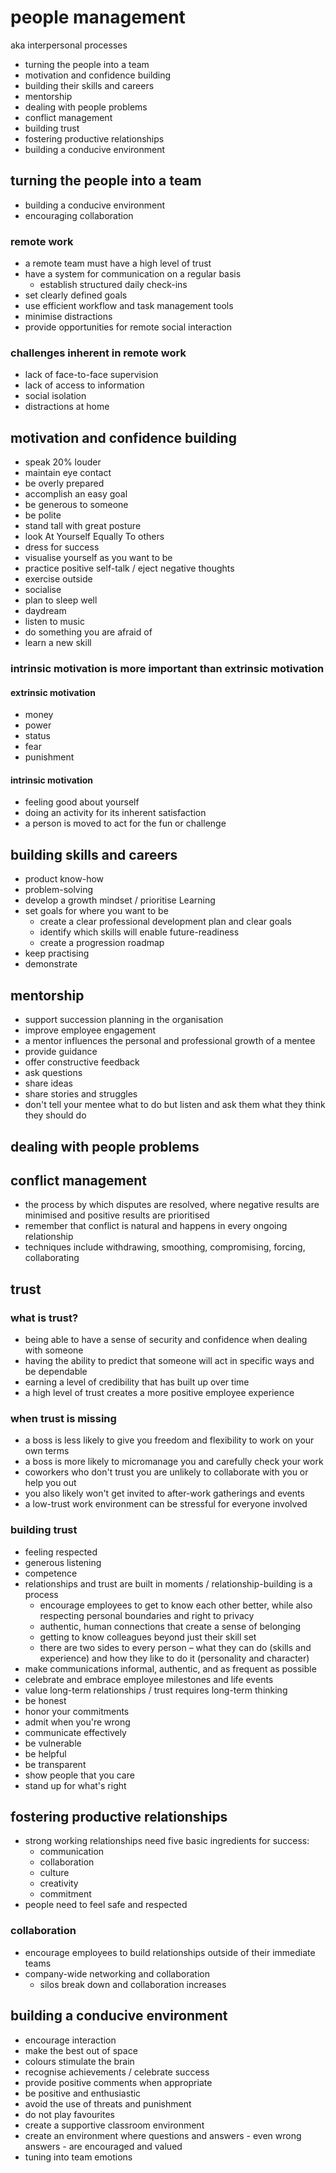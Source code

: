 # people management

aka interpersonal processes


* turning the people into a team
* motivation and confidence building
* building their skills and careers
* mentorship
* dealing with people problems
* conflict management
* building trust
* fostering productive relationships
* building a conducive environment


## turning the people into a team
* building a conducive environment
* encouraging collaboration


### remote work
* a remote team must have a high level of trust
* have a system for communication on a regular basis
  * establish structured daily check-ins
* set clearly defined goals
* use efficient workflow and task management tools
* minimise distractions
* provide opportunities for remote social interaction


### challenges inherent in remote work
* lack of face-to-face supervision
* lack of access to information
* social isolation
* distractions at home


## motivation and confidence building
* speak 20% louder
* maintain eye contact
* be overly prepared
* accomplish an easy goal
* be generous to someone
* be polite
* stand tall with great posture
* look At Yourself Equally To others
* dress for success
* visualise yourself as you want to be
* practice positive self-talk / eject negative thoughts
* exercise outside
* socialise
* plan to sleep well
* daydream
* listen to music
* do something you are afraid of
* learn a new skill

### intrinsic motivation is more important than extrinsic motivation

#### extrinsic motivation
* money
* power
* status
* fear
* punishment

#### intrinsic motivation
* feeling good about yourself
* doing an activity for its inherent satisfaction
* a person is moved to act for the fun or challenge


## building skills and careers
* product know-how
* problem-solving
* develop a growth mindset / prioritise Learning
* set goals for where you want to be
  * create a clear professional development plan and clear goals
  * identify which skills will enable future-readiness
  * create a progression roadmap
* keep practising
* demonstrate


## mentorship
* support succession planning in the organisation
* improve employee engagement
* a mentor influences the personal and professional growth of a mentee
* provide guidance
* offer constructive feedback
* ask questions
* share ideas
* share stories and struggles
* don't tell your mentee what to do but listen and ask them what they think they should do


## dealing with people problems


## conflict management
* the process by which disputes are resolved, where negative results are minimised and positive results are prioritised
* remember that conflict is natural and happens in every ongoing relationship
* techniques include withdrawing, smoothing, compromising, forcing, collaborating


## trust

### what is trust?
* being able to have a sense of security and confidence when dealing with someone
* having the ability to predict that someone will act in specific ways and be dependable
* earning a level of credibility that has built up over time
* a high level of trust creates a more positive employee experience


### when trust is missing
* a boss is less likely to give you freedom and flexibility to work on your own terms
* a boss is more likely to micromanage you and carefully check your work
* coworkers who don't trust you are unlikely to collaborate with you or help you out
* you also likely won't get invited to after-work gatherings and events
* a low-trust work environment can be stressful for everyone involved


### building trust
* feeling respected
* generous listening
* competence
* relationships and trust are built in moments / relationship-building is a process
  * encourage employees to get to know each other better, while also respecting personal boundaries and right to privacy
  * authentic, human connections that create a sense of belonging
  * getting to know colleagues beyond just their skill set
  * there are two sides to every person – what they can do (skills and experience) and how they like to do it (personality and character)
* make communications informal, authentic, and as frequent as possible
* celebrate and embrace employee milestones and life events
* value long-term relationships / trust requires long-term thinking
* be honest
* honor your commitments
* admit when you're wrong
* communicate effectively
* be vulnerable
* be helpful
* be transparent
* show people that you care
* stand up for what's right


## fostering productive relationships
* strong working relationships need five basic ingredients for success: 
  * communication
  * collaboration
  * culture
  * creativity
  * commitment
* people need to feel safe and respected


### collaboration
* encourage employees to build relationships outside of their immediate teams
* company-wide networking and collaboration
  * silos break down and collaboration increases


## building a conducive environment
* encourage interaction 
* make the best out of space
* colours stimulate the brain
* recognise achievements / celebrate success
* provide positive comments when appropriate
* be positive and enthusiastic
* avoid the use of threats and punishment
* do not play favourites
* create a supportive classroom environment
* create an environment where questions and answers - even wrong answers - are encouraged and valued
* tuning into team emotions
